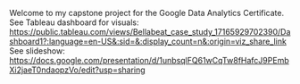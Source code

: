 Welcome to my capstone project for the Google Data Analytics Certificate.
See Tableau dashboard for visuals: https://public.tableau.com/views/Bellabeat_case_study_17165929702390/Dashboard1?:language=en-US&:sid=&:display_count=n&:origin=viz_share_link
See slideshow: https://docs.google.com/presentation/d/1unbsqlFQ61wCqTw8fHafcJ9PEmbXi2jaeT0ndaopzVo/edit?usp=sharing
